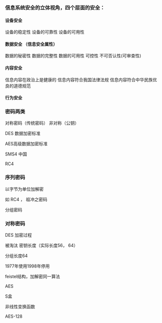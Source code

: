 ### 信息系统安全的立体视角，四个层面的安全：

#### 设备安全

设备的稳定性 设备的可靠性 设备的可用性

#### 数据安全 （信息安全属性）

数据的秘密性 数据的完整性 数据的可用性 可控性 不可否认性(可审查性)

#### 内容安全

信息内容在政治上是健康的 信息内容符合我国法律法规 信息内容符合中华民族优良的道德规范

#### 行为安全



### 密码两类

对称密码（传统密码） 非对称（公钥）



DES 数据加密标准

AES高级数据加密标准

SMS4 中国

RC4



### 序列密码

以字节为单位加解密 

如 RC4 ， 祖冲之密码

分组密码





### 对称密码

DES  加密过程

被淘汰 密钥长度（实际长度56， 64） 

分组长度64 

1977年使用1998年停用

feistel结构，加解密同一算法

AES



S盒 

非线性变换函数

AES-128